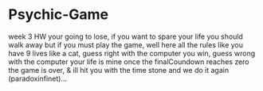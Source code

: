 # Psychic-Game
week 3 HW
your going to lose, if you want to spare your life you should walk away but if you must play the game, well here all the rules like you have 9 lives like a cat, guess right with the computer you win, guess wrong with the computer your life is mine once the finalCoundown reaches zero the game is over, & ill hit you with the time stone and we do it again (paradoxinfinet)...